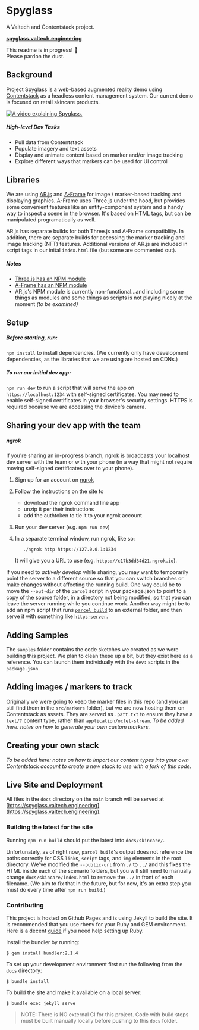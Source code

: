 # Spyglass

A Valtech and Contentstack project.

[**spyglass.valtech.engineering**](https://spyglass.valtech.engineering)

This readme is in progress! 🚧  
Please pardon the dust. 

## Background

Project Spyglass is a web-based augmented reality demo using [Contentstack](https://www.contentstack.com) as a headless content management system. Our current demo is focused on retail skincare products.

[![A video explaining Spyglass.](https://spyglass.valtech.engineering/images/demo_poster.jpg)](https://spyglass.valtech.engineering/images/demo.mp4)

##### High-level Dev Tasks
* Pull data from Contentstack
* Populate imagery and text assets
* Display and animate content based on marker and/or image tracking
* Explore different ways that markers can be used for UI control


## Libraries
We are using [AR.js](https://ar-js-org.github.io/AR.js-Docs/) and [A-Frame](https://aframe.io/) for image / marker-based tracking and displaying graphics. A-Frame uses Three.js under the hood, but provides some convenient features like an entity-component system and a handy way to inspect a scene in the browser. It's based on HTML tags, but can be manipulated programatically as well.

AR.js has separate builds for both Three.js and A-Frame compatibliity. In addition, there are separate builds for accessing the marker tracking and image tracking (NFT) features. Additional versions of AR.js are included in script tags in our inital `index.html` file (but some are commented out).

##### Notes
* [Three.js has an NPM module](https://www.npmjs.com/package/three)
* [A-Frame has an NPM module](https://www.npmjs.com/package/aframe)
* AR.js's NPM module is currently non-functional...and including some things as modules and some things as scripts is not playing nicely at the moment *(to be examined)*

## Setup

##### Before starting, run:

```npm install``` 
to install dependencies. (We currently only have development dependencies, as the libraries that we are using are hosted on CDNs.)

##### To run our initial dev app:
```npm run dev``` to run a script that will serve the app on `https://localhost:1234` with self-signed certificates. You may need to enable self-signed certificates in your browser's security settings. HTTPS is required because we are accessing the device's camera.

## Sharing your dev app with the team

##### ngrok
If you're sharing an in-progress branch, ngrok is broadcasts your localhost dev server with the team or with your phone (in a way that might not require moving self-signed certificates over to your phone).

1. Sign up for an account on [ngrok](https://dashboard.ngrok.com/signup)
2. Follow the instructions on the site to 
     - download the ngrok command line app 
     - unzip it per their instructions 
     - add the authtoken to tie it to your ngrok account
3. Run your dev server (e.g. `npm run dev`)
4. In a separate terminal window, run ngrok, like so: 

          ./ngrok http https://127.0.0.1:1234

     It will give you a URL to use (e.g. `https://c17b3dd34d21.ngrok.io`).

If you need to _actively develop_ while sharing, you may want to temporarily point the server to a different source so that you can switch branches or make changes without affecting the running build. One way could be to move the `--out-dir` of the `parcel` script in your package.json to point to a copy of the source folder, in a directory not being modified, so that you can leave the server running while you continue work. Another way might be to add an npm script that runs [`parcel build`](https://parceljs.org/production.html) to an external folder, and then serve it with something like [`https-server`](https://gist.github.com/jonsamp/587b78b7698be7c7fd570164a586e6b7).

## Adding Samples

The `samples` folder contains the code sketches we created as we were building this project. We plan to clean these up a bit, but they exist here as a reference. You can launch them individually with the `dev:` scripts in the `package.json`.

## Adding images / markers to track
Originally we were going to keep the marker files in this repo (and you can still find them in the `src/markers` folder), but we are now hosting them on Contentstack as assets. They are served as `.patt.txt` to ensure they have a `text/?` content type, rather than `application/octet-stream`. *To be added here: notes on how to generate your own custom markers.*

## Creating your own stack
*To be added here: notes on how to import our content types into your own Contentstack account to create a new stack to use with a fork of this code.*

## Live Site and Deployment

All files in the `docs` directory on the `main` branch will be served at [https://spyglass.valtech.engineering](https://spyglass.valtech.engineering).

### Building the latest for the site

Running ```npm run build``` should put the latest into `docs/skincare/`. 

Unfortunately, as of right now, `parcel build`'s output does not reference the paths correctly for CSS `link`s, `script` tags, and `img` elements in the root directory. We've modified the `--public-url` from `./` to `../` and this fixes the HTML inside each of the scenario folders, but you will still need to manually change `docs/skincare/index.html` to remove the `../` in front of each filename. (We aim to fix that in the future, but for now, it's an extra step you must do every time after `npm run build`.)

### Contributing

This project is hosted on Github Pages and is using Jekyll to build the site. It is recommended that you use rbenv for your Ruby and GEM environment. Here is a decent [guide](https://jekyllrb.com/docs/installation/) if you need help setting up Ruby.

Install the bundler by running:

`$ gem install bundler:2.1.4`

To set up your development environment first run the following from the `docs` directory:

`$ bundle install`

To build the site and make it available on a local server:

`$ bundle exec jekyll serve`

>NOTE: There is NO external CI for this project. Code with build steps must be built manually locally before pushing to this `docs` folder.